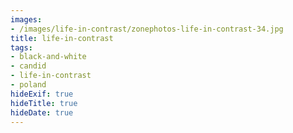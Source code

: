 ```yaml
---
images:
- /images/life-in-contrast/zonephotos-life-in-contrast-34.jpg
title: life-in-contrast
tags:
- black-and-white
- candid
- life-in-contrast
- poland
hideExif: true
hideTitle: true
hideDate: true
---
```

